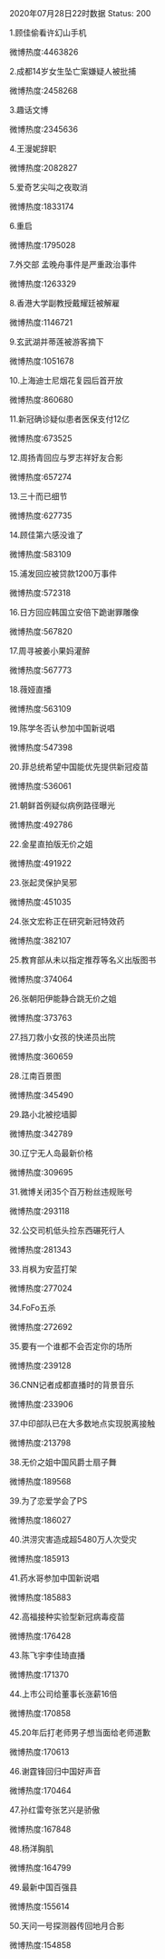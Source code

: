 2020年07月28日22时数据
Status: 200

1.顾佳偷看许幻山手机

微博热度:4463826

2.成都14岁女生坠亡案嫌疑人被批捕

微博热度:2458268

3.趣话文博

微博热度:2345636

4.王漫妮辞职

微博热度:2082827

5.爱奇艺尖叫之夜取消

微博热度:1833174

6.重启

微博热度:1795028

7.外交部 孟晚舟事件是严重政治事件

微博热度:1263329

8.香港大学副教授戴耀廷被解雇

微博热度:1146721

9.玄武湖并蒂莲被游客摘下

微博热度:1051678

10.上海迪士尼烟花复园后首开放

微博热度:860680

11.新冠确诊疑似患者医保支付12亿

微博热度:673525

12.周扬青回应与罗志祥好友合影

微博热度:657274

13.三十而已细节

微博热度:627735

14.顾佳第六感没谁了

微博热度:583109

15.浦发回应被贷款1200万事件

微博热度:572318

16.日方回应韩国立安倍下跪谢罪雕像

微博热度:567820

17.周寻被姜小果妈灌醉

微博热度:567773

18.薇娅直播

微博热度:563109

19.陈学冬否认参加中国新说唱

微博热度:547398

20.菲总统希望中国能优先提供新冠疫苗

微博热度:536061

21.朝鲜首例疑似病例路径曝光

微博热度:492786

22.金星直拍版无价之姐

微博热度:491922

23.张起灵保护吴邪

微博热度:451035

24.张文宏称正在研究新冠特效药

微博热度:382107

25.教育部从未以指定推荐等名义出版图书

微博热度:374064

26.张朝阳伊能静合跳无价之姐

微博热度:373763

27.挡刀救小女孩的快递员出院

微博热度:360659

28.江南百景图

微博热度:345490

29.路小北被挖墙脚

微博热度:342789

30.辽宁无人岛最新价格

微博热度:309695

31.微博关闭35个百万粉丝违规账号

微博热度:293118

32.公交司机低头捡东西碾死行人

微博热度:281343

33.肖枫为安蓝打架

微博热度:277024

34.FoFo五杀

微博热度:272692

35.要有一个谁都不会否定你的场所

微博热度:239128

36.CNN记者成都直播时的背景音乐

微博热度:233906

37.中印部队已在大多数地点实现脱离接触

微博热度:213798

38.无价之姐中国风爵士扇子舞

微博热度:189568

39.为了恋爱学会了PS

微博热度:186027

40.洪涝灾害造成超5480万人次受灾

微博热度:185913

41.药水哥参加中国新说唱

微博热度:185883

42.高福接种实验型新冠病毒疫苗

微博热度:176428

43.陈飞宇李佳琦直播

微博热度:171370

44.上市公司给董事长涨薪16倍

微博热度:170858

45.20年后打老师男子想当面给老师道歉

微博热度:170613

46.谢霆锋回归中国好声音

微博热度:170464

47.孙红雷夸张艺兴是骄傲

微博热度:167848

48.杨洋胸肌

微博热度:164799

49.最新中国百强县

微博热度:155614

50.天问一号探测器传回地月合影

微博热度:154858

